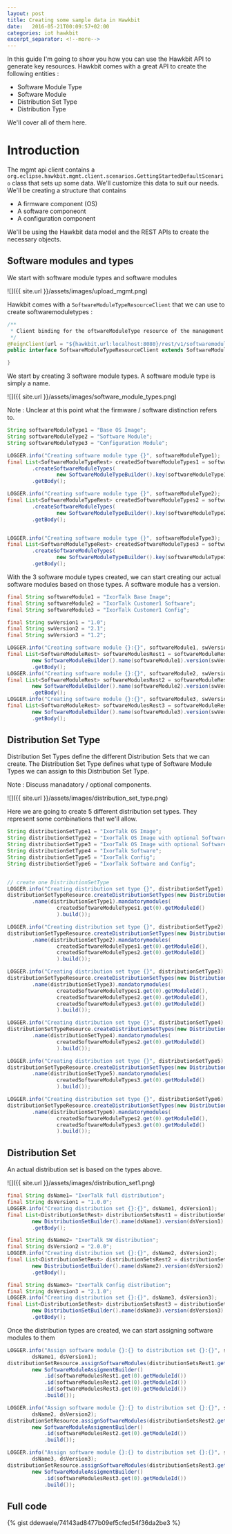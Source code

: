 ```yaml
---
layout: post
title: Creating some sample data in Hawkbit
date:   2016-05-21T00:09:57+02:00
categories: iot hawkbit
excerpt_separator: <!--more-->
---
```

In this guide I'm going to show you how you can use the Hawkbit API to generate key resources. Hawkbit comes with a great API to create the following entities :

- Software Module Type
- Software Module
- Distribution Set Type
- Distribution Type

We'll cover all of them here.

<!--more-->

# Introduction

The mgmt api client contains a `org.eclipse.hawkbit.mgmt.client.scenarios.GettingStartedDefaultScenario` class that sets up some data. We'll customize this data to suit our needs. We'll be creating a structure that contains

- A firmware component (OS)
- A software componeont
- A configuration component

We'll be using the Hawkbit data model and the REST APIs to create the necessary objects.

## Software modules and types

We start with software module types and software modules

![]({{ site.url }}/assets/images/upload_mgmt.png)

Hawkbit comes with a `SoftwareModuleTypeResourceClient` that we can use to create softwaremoduletypes :

```java
/**
 * Client binding for the oftwareModuleType resource of the management API.
 */
@FeignClient(url = "${hawkbit.url:localhost:8080}/rest/v1/softwaremoduletypes")
public interface SoftwareModuleTypeResourceClient extends SoftwareModuleTypeRestApi {

}
```

We start by creating 3 software module types. A software module type is simply a name.

![]({{ site.url }}/assets/images/software_module_types.png)

Note : Unclear at this point what the firmware / software distinction refers to.

```java
String softwareModuleType1 = "Base OS Image";
String softwareModuleType2 = "Software Module";
String softwareModuleType3 = "Configuration Module";

LOGGER.info("Creating software module type {}", softwareModuleType1);
final List<SoftwareModuleTypeRest> createdSoftwareModuleTypes1 = softwareModuleTypeResource
        .createSoftwareModuleTypes(
        		new SoftwareModuleTypeBuilder().key(softwareModuleType1).name(softwareModuleType1).maxAssignments(1).build())
        .getBody();

LOGGER.info("Creating software module type {}", softwareModuleType2);
final List<SoftwareModuleTypeRest> createdSoftwareModuleTypes2 = softwareModuleTypeResource
        .createSoftwareModuleTypes(
        		new SoftwareModuleTypeBuilder().key(softwareModuleType2).name(softwareModuleType2).maxAssignments(1).build())
        .getBody();


LOGGER.info("Creating software module type {}", softwareModuleType3);
final List<SoftwareModuleTypeRest> createdSoftwareModuleTypes3 = softwareModuleTypeResource
        .createSoftwareModuleTypes(
        		new SoftwareModuleTypeBuilder().key(softwareModuleType3).name(softwareModuleType3).maxAssignments(1).build())
        .getBody();
```

With the 3 software module types created, we can start creating our actual software modules based on those types.
A software module has a version.

```java
final String softwareModule1 = "IxorTalk Base Image";
final String softwareModule2 = "IxorTalk Customer1 Software";
final String softwareModule3 = "IxorTalk Customer1 Config";

final String swVersion1 = "1.0";
final String swVersion2 = "2.1";
final String swVersion3 = "1.2";

LOGGER.info("Creating software module {}:{}", softwareModule1, swVersion1);
final List<SoftwareModuleRest> softwareModulesRest1 = softwareModuleResource.createSoftwareModules(
        new SoftwareModuleBuilder().name(softwareModule1).version(swVersion1).type(softwareModuleType1).build())
        .getBody();
LOGGER.info("Creating software module {}:{}", softwareModule2, swVersion2);
final List<SoftwareModuleRest> softwareModulesRest2 = softwareModuleResource.createSoftwareModules(
        new SoftwareModuleBuilder().name(softwareModule2).version(swVersion2).type(softwareModuleType2).build())
        .getBody();
LOGGER.info("Creating software module {}:{}", softwareModule3, swVersion3);
final List<SoftwareModuleRest> softwareModulesRest3 = softwareModuleResource.createSoftwareModules(
        new SoftwareModuleBuilder().name(softwareModule3).version(swVersion3).type(softwareModuleType3).build())
        .getBody();
```


## Distribution Set Type

Distribution Set Types define the different Distribution Sets that we can create.
The Distribution Set Type defines what type of Software Module Types we can assign to this Distribution Set Type.

Note : Discuss manadatory / optional components.

![]({{ site.url }}/assets/images/distribution_set_type.png)

Here we are going to create 5 different distribution set types. They represent some combinations that we'll allow.

```java
String distributionSetType1 = "IxorTalk OS Image";
String distributionSetType2 = "IxorTalk OS Image with optional Software";
String distributionSetType3 = "IxorTalk OS Image with optional Software / Config";
String distributionSetType4 = "IxorTalk Software";
String distributionSetType5 = "IxorTalk Config";
String distributionSetType6 = "IxorTalk Software and Config";


// create one DistributionSetType
LOGGER.info("Creating distribution set type {}", distributionSetType1);
distributionSetTypeResource.createDistributionSetTypes(new DistributionSetTypeBuilder().key(distributionSetType1)
        .name(distributionSetType1).mandatorymodules(
        		createdSoftwareModuleTypes1.get(0).getModuleId()
        		).build());

LOGGER.info("Creating distribution set type {}", distributionSetType2);
distributionSetTypeResource.createDistributionSetTypes(new DistributionSetTypeBuilder().key(distributionSetType2)
        .name(distributionSetType2).mandatorymodules(
        		createdSoftwareModuleTypes1.get(0).getModuleId(),
        		createdSoftwareModuleTypes2.get(0).getModuleId()
        		).build());

LOGGER.info("Creating distribution set type {}", distributionSetType3);
distributionSetTypeResource.createDistributionSetTypes(new DistributionSetTypeBuilder().key(distributionSetType3)
        .name(distributionSetType3).mandatorymodules(
        		createdSoftwareModuleTypes1.get(0).getModuleId(),
        		createdSoftwareModuleTypes2.get(0).getModuleId(),
        		createdSoftwareModuleTypes3.get(0).getModuleId()
        		).build());

LOGGER.info("Creating distribution set type {}", distributionSetType4);
distributionSetTypeResource.createDistributionSetTypes(new DistributionSetTypeBuilder().key(distributionSetType4)
        .name(distributionSetType4).mandatorymodules(
        		createdSoftwareModuleTypes2.get(0).getModuleId()
        		).build());

LOGGER.info("Creating distribution set type {}", distributionSetType5);
distributionSetTypeResource.createDistributionSetTypes(new DistributionSetTypeBuilder().key(distributionSetType5)
        .name(distributionSetType5).mandatorymodules(
        		createdSoftwareModuleTypes3.get(0).getModuleId()
        		).build());

LOGGER.info("Creating distribution set type {}", distributionSetType6);
distributionSetTypeResource.createDistributionSetTypes(new DistributionSetTypeBuilder().key(distributionSetType6)
        .name(distributionSetType6).mandatorymodules(
        		createdSoftwareModuleTypes2.get(0).getModuleId(),
        		createdSoftwareModuleTypes3.get(0).getModuleId()
        		).build());
```


## Distribution Set

An actual distribution set is based on the types above.

![]({{ site.url }}/assets/images/distribution_set1.png)

```java
final String dsName1= "IxorTalk full distribution";
final String dsVersion1 = "1.0.0";
LOGGER.info("Creating distribution set {}:{}", dsName1, dsVersion1);
final List<DistributionSetRest> distributionSetsRest1 = distributionSetResource.createDistributionSets(
        new DistributionSetBuilder().name(dsName1).version(dsVersion1).type(distributionSetType3).build())
        .getBody();

final String dsName2= "IxorTalk SW distribution";
final String dsVersion2 = "2.0.0";
LOGGER.info("Creating distribution set {}:{}", dsName2, dsVersion2);
final List<DistributionSetRest> distributionSetsRest2 = distributionSetResource.createDistributionSets(
        new DistributionSetBuilder().name(dsName2).version(dsVersion2).type(distributionSetType4).build())
        .getBody();

final String dsName3= "IxorTalk Config distribution";
final String dsVersion3 = "2.1.0";
LOGGER.info("Creating distribution set {}:{}", dsName3, dsVersion3);
final List<DistributionSetRest> distributionSetsRest3 = distributionSetResource.createDistributionSets(
        new DistributionSetBuilder().name(dsName3).version(dsVersion3).type(distributionSetType5).build())
        .getBody();
```

Once the distribution types are created, we can start assigning software modules to them

```java
LOGGER.info("Assign software module {}:{} to distribution set {}:{}", softwareModule1, swVersion1,
        dsName1, dsVersion1);
distributionSetResource.assignSoftwareModules(distributionSetsRest1.get(0).getDsId(),
        new SoftwareModuleAssigmentBuilder()
			.id(softwareModulesRest1.get(0).getModuleId())
			.id(softwareModulesRest2.get(0).getModuleId())
	        .id(softwareModulesRest3.get(0).getModuleId())
			.build());

LOGGER.info("Assign software module {}:{} to distribution set {}:{}", softwareModule2, swVersion2,
		dsName2, dsVersion2);
distributionSetResource.assignSoftwareModules(distributionSetsRest2.get(0).getDsId(),
        new SoftwareModuleAssigmentBuilder()
			.id(softwareModulesRest2.get(0).getModuleId())
			.build());

LOGGER.info("Assign software module {}:{} to distribution set {}:{}", softwareModule3, swVersion3,
		dsName3, dsVersion3);
distributionSetResource.assignSoftwareModules(distributionSetsRest3.get(0).getDsId(),
        new SoftwareModuleAssigmentBuilder()
	        .id(softwareModulesRest3.get(0).getModuleId())
			.build());
```


## Full code


{% gist ddewaele/74143ad8477b09ef5cfed54f36da2be3 %}
